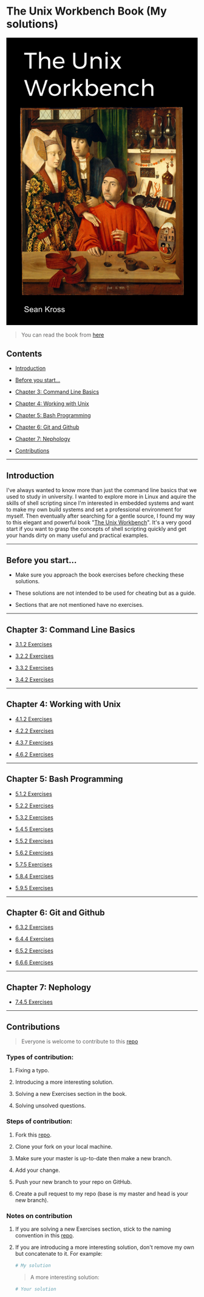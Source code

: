 # The Unix Workbench Book (My solutions)

![The Unix Workbench Book Cover](images/cover.png)

> You can read the book from [here](https://seankross.com/the-unix-workbench/)

## Contents

- [Introduction](#introduction)

- [Before you start...](#before-you-start)

- [Chapter 3: Command Line Basics](#chapter-3-command-line-basics)

- [Chapter 4: Working with Unix](#chapter-4-working-with-unix)

- [Chapter 5: Bash Programming](#chapter-5-bash-programming)

- [Chapter 6: Git and Github](#chapter-6-git-and-github)

- [Chapter 7: Nephology](#chapter-7-nephology)

- [Contributions](#contributions)

---

## Introduction

I've always wanted to know more than just the command line 
basics that we used to study in university. I wanted to explore 
more in Linux and aquire the skills of shell scripting since I'm 
interested in embedded systems and want to make my own build 
systems and set a professional environment for myself. Then 
eventually after searching for a gentle source, I 
found my way to this elegant and powerful book "[The Unix 
Workbench](https://seankross.com/the-unix-workbench/)". It's a 
very good start if you want to grasp the 
concepts of shell scripting quickly and get your hands dirty on 
many useful and practical examples.

---

## Before you start...

- Make sure you approach the book exercises before checking these solutions.

- These solutions are not intended to be used for cheating but as a guide.

- Sections that are not mentioned have no exercises.

---

## Chapter 3: Command Line Basics

- [3.1.2 Exercises](Ch03_Command_Line_Basics/README.md#312-exercises)

- [3.2.2 Exercises](Ch03_Command_Line_Basics/README.md#322-exercises)

- [3.3.2 Exercises](Ch03_Command_Line_Basics/README.md#332-exercises)

- [3.4.2 Exercises](Ch03_Command_Line_Basics/README.md#342-exercises)

---

## Chapter 4: Working with Unix

- [4.1.2 Exercises](Ch04_Working_with_Unix/README.md#412-exercises)

- [4.2.2 Exercises](Ch04_Working_with_Unix/README.md#422-exercises)

- [4.3.7 Exercises](Ch04_Working_with_Unix/README.md#437-exercises)

- [4.6.2 Exercises](Ch04_Working_with_Unix/README.md#462-exercises)

---

## Chapter 5: Bash Programming

- [5.1.2 Exercises](Ch05_Bash_Programming/5-1-Math.md)

- [5.2.2 Exercises](Ch05_Bash_Programming/5-2-Variables.md)

- [5.3.2 Exercises](Ch05_Bash_Programming/5-3-User-Input.md)

- [5.4.5 Exercises](Ch05_Bash_Programming/5-4-Logic-and-If-Else.md)

- [5.5.2 Exercises](Ch05_Bash_Programming/5-5-Arrays.md)

- [5.6.2 Exercises](Ch05_Bash_Programming/5-6-Braces.md)

- [5.7.5 Exercises](Ch05_Bash_Programming/5-7-Loops.md)

- [5.8.4 Exercises](Ch05_Bash_Programming/5-8-Functions.md)

- [5.9.5 Exercises](Ch05_Bash_Programming/5-9-Writing-Programs.md)

---

## Chapter 6: Git and Github

- [6.3.2 Exercises](Ch06_Git_and_Github/6-3-Getting-Started-with-Git.md)

- [6.4.4 Exercises](Ch06_Git_and_Github/6-4-Important-Git-Features.md)

- [6.5.2 Exercises](Ch06_Git_and_Github/6-5-Branching.md)

- [6.6.6 Exercises](Ch06_Git_and_Github/6-6-GitHub.md)

---

## Chapter 7: Nephology

- [7.4.5 Exercises](Ch07_Nephology/7-4-Cloud-Computing-Basics.md)

---

## Contributions

> Everyone is welcome to contribute to this [repo](https://github.com/SuperMoudy/Unix_Workbench_Solutions)

### Types of contribution:
1. Fixing a typo.

2. Introducing a more interesting solution.

3. Solving a new Exercises section in the book.

4. Solving unsolved questions.


### Steps of contribution:
1. Fork this [repo](https://github.com/SuperMoudy/Unix_Workbench_Solutions).

2. Clone your fork on your local machine.

3. Make sure your master is up-to-date then make a new branch.

4. Add your change.

5. Push your new branch to your repo on GitHub.

6. Create a pull request to my repo (base is my master and head is your new branch).

### Notes on contribution
1. If you are solving a new Exercises section, stick to the naming convention in this [repo](https://github.com/SuperMoudy/Unix_Workbench_Solutions).

2. If you are introducing a more interesting solution, don't remove my own but concatenate to it. For example:

    ```bash
    # My solution
    ```

    > A more interesting solution:
    ```bash
    # Your solution
    ```

